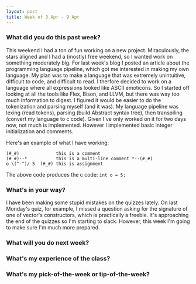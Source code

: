 ```yaml
---
layout: post
title: Week of 3 Apr - 9 Apr
---
```


### What did you do this past week?

This weekend I had a ton of fun working on a new project. Miraculously, the stars aligned and I had a (mostly) free weekend, so I wanted work on something moderately big. For last week's blog I posted an article about the programming language pipeline, which got me interested in making my own language. My plan was to make a language that was extremely unintuitive, difficult to code, and difficult to read. I therfore decided to work on a language where all expressions looked like ASCII emoticons. So I started off looking at all the tools like Flex, Bison, and LLVM, but there was way too much information to digest. I figured it would be easier to do the tokenization and parsing myself (and it was). My language pipeline was lexing (read tokens), parsing (build Abstract syntax tree), then transpiling (convert my language to c code). Given I've only worked on it for two days now, not much is implemented. However I implemented basic integer initialization and comments. 

Here's an example of what I have working: 
```
(#_#)              this is a comment
(#_#)--*           this is a multi-line comment *--(#_#) 
o \(^-^)/ 5  (#_#) this is assignment
```
The above code produces the c code: `int o = 5;`

### What's in your way?
I have been making some stupid mistakes on the quizzes lately. On last Monday's quiz, for example, I missed a question asking for the signature of one of vector's constructors, which is practically a freebie. It's approaching the end of the quizzes so I'm starting to slack. However, this week I'm going to make sure I'm much more prepared. 

### What will you do next week?

### What's my experience of the class?

### What's my pick-of-the-week or tip-of-the-week?
